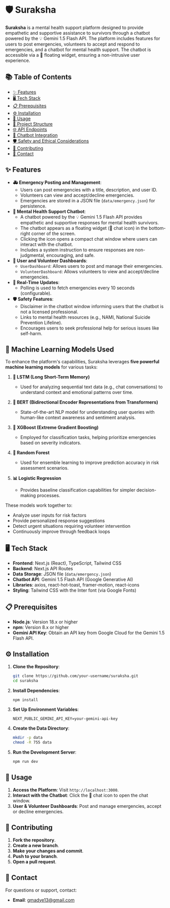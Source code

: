 # 🛡️ Suraksha

**Suraksha** is a mental health support platform designed to provide empathetic and supportive assistance to survivors through a chatbot powered by the 💡 Gemini 1.5 Flash API. The platform includes features for users to post emergencies, volunteers to accept and respond to emergencies, and a chatbot for mental health support. The chatbot is accessible via a 💬 floating widget, ensuring a non-intrusive user experience.

## 📚 Table of Contents
- [✨ Features](#features)
- [🖥️ Tech Stack](#tech-stack)
- [📋 Prerequisites](#prerequisites)
- [⚙️ Installation](#installation)
- [🚀 Usage](#usage)
- [📂 Project Structure](#project-structure)
- [🌐 API Endpoints](#api-endpoints)
- [🤖 Chatbot Integration](#chatbot-integration)
- [🛡️ Safety and Ethical Considerations](#safety-and-ethical-considerations)
- [🤝 Contributing](#contributing)
- [📧 Contact](#contact)

## ✨ Features
- **🚑 Emergency Posting and Management**:
  - Users can post emergencies with a title, description, and user ID.
  - Volunteers can view and accept/decline emergencies.
  - Emergencies are stored in a JSON file (`data/emergency.json`) for persistence.
- **🤖 Mental Health Support Chatbot**:
  - A chatbot powered by the 💡 Gemini 1.5 Flash API provides empathetic and supportive responses for mental health survivors.
  - The chatbot appears as a floating widget (💬 chat icon) in the bottom-right corner of the screen.
  - Clicking the icon opens a compact chat window where users can interact with the chatbot.
  - Includes a system instruction to ensure responses are non-judgmental, encouraging, and safe.
- **👥 User and Volunteer Dashboards**:
  - `UserDashboard`: Allows users to post and manage their emergencies.
  - `VolunteerDashboard`: Allows volunteers to view and accept/decline emergencies.
- **🔄 Real-Time Updates**:
  - Polling is used to fetch emergencies every 10 seconds (configurable).
- **🛡️ Safety Features**:
  - Disclaimer in the chatbot window informing users that the chatbot is not a licensed professional.
  - Links to mental health resources (e.g., NAMI, National Suicide Prevention Lifeline).
  - Encourages users to seek professional help for serious issues like self-harm.

## 🤖 Machine Learning Models Used

To enhance the platform's capabilities, Suraksha leverages **five powerful machine learning models** for various tasks:

1. **🧠 LSTM (Long Short-Term Memory)**  
   - Used for analyzing sequential text data (e.g., chat conversations) to understand context and emotional patterns over time.

2. **📖 BERT (Bidirectional Encoder Representations from Transformers)**  
   - State-of-the-art NLP model for understanding user queries with human-like context awareness and sentiment analysis.

3. **🌳 XGBoost (Extreme Gradient Boosting)**  
   - Employed for classification tasks, helping prioritize emergencies based on severity indicators.

4. **🌲 Random Forest**  
   - Used for ensemble learning to improve prediction accuracy in risk assessment scenarios.

5. **📊 Logistic Regression**  
   - Provides baseline classification capabilities for simpler decision-making processes.

These models work together to:
- Analyze user inputs for risk factors
- Provide personalized response suggestions
- Detect urgent situations requiring volunteer intervention
- Continuously improve through feedback loops

## 🖥️ Tech Stack
- **Frontend**: Next.js (React), TypeScript, Tailwind CSS
- **Backend**: Next.js API Routes
- **Data Storage**: JSON file (`data/emergency.json`)
- **Chatbot API**: Gemini 1.5 Flash API (Google Generative AI)
- **Libraries**: axios, react-hot-toast, framer-motion, react-icons
- **Styling**: Tailwind CSS with the Inter font (via Google Fonts)

## 📋 Prerequisites
- **Node.js**: Version 18.x or higher
- **npm**: Version 8.x or higher
- **Gemini API Key**: Obtain an API key from Google Cloud for the Gemini 1.5 Flash API.

## ⚙️ Installation
1. **Clone the Repository**:
   ```bash
   git clone https://github.com/your-username/suraksha.git
   cd suraksha
   ```

2. **Install Dependencies**:
   ```bash
   npm install
   ```

3. **Set Up Environment Variables**:
   ```env
   NEXT_PUBLIC_GEMINI_API_KEY=your-gemini-api-key
   ```

4. **Create the Data Directory**:
   ```bash
   mkdir -p data
   chmod -R 755 data
   ```

5. **Run the Development Server**:
   ```bash
   npm run dev
   ```

## 🚀 Usage
1. **Access the Platform**: Visit `http://localhost:3000`.
2. **Interact with the Chatbot**: Click the 💬 chat icon to open the chat window.
3. **User & Volunteer Dashboards**: Post and manage emergencies, accept or decline emergencies.

## 🤝 Contributing
1. **Fork the repository**.
2. **Create a new branch**.
3. **Make your changes and commit**.
4. **Push to your branch**.
5. **Open a pull request**.

## 📧 Contact
For questions or support, contact:
- **Email**: gmadye13@gmail.com

